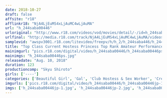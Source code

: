 ```yaml
---
date: 2018-10-27
draft: false
affsite: "r18"
afflinkr18: "NjA4LjEuMS4xLjAuMC4wLjAuMA"
url: "h_244saba00446"
urloriginal: "http://www.r18.com/videos/vod/movies/detail/-/id=h_244saba00446"
urlfinal: "http://media.r18.com/track/NjA4LjEuMS4xLjAuMC4wLjAuMA/videos/vod/movies/detail/-/id=h_244saba00446"
samplevid: "awspv3001.r18.com/litevideo/freepv/h/h_2/h_244saba446/h_244saba446_dmb_w.mp4"
title: "Top Class Current Hostess Princess Top Rank Amateur Performance Vol. 001 Working In Shinjuku Kabukicho Erika-chan 20 Years Old"
mainimgurl: "pics.r18.com/digital/video/h_244saba00446/h_244saba00446ps.jpg"
mainimgs: "h_244saba00446ps.jpg"
releasedate: "Aug. 10, 2018"
duration: 123
productioncomp: "Skyu Shiroto"
girls: ['----']
categories: ['Beautiful Girl', 'Gal', 'Club Hostess & Sex Worker', 'Creampie', 'Hi-Def']
imgurls: ['pics.r18.com/digital/video/h_244saba00446/h_244saba00446jp-1.jpg', 'pics.r18.com/digital/video/h_244saba00446/h_244saba00446jp-2.jpg', 'pics.r18.com/digital/video/h_244saba00446/h_244saba00446jp-3.jpg', 'pics.r18.com/digital/video/h_244saba00446/h_244saba00446jp-4.jpg', 'pics.r18.com/digital/video/h_244saba00446/h_244saba00446jp-5.jpg', 'pics.r18.com/digital/video/h_244saba00446/h_244saba00446jp-6.jpg', 'pics.r18.com/digital/video/h_244saba00446/h_244saba00446jp-7.jpg', 'pics.r18.com/digital/video/h_244saba00446/h_244saba00446jp-8.jpg', 'pics.r18.com/digital/video/h_244saba00446/h_244saba00446jp-9.jpg', 'pics.r18.com/digital/video/h_244saba00446/h_244saba00446jp-10.jpg', 'pics.r18.com/digital/video/h_244saba00446/h_244saba00446jp-11.jpg', 'pics.r18.com/digital/video/h_244saba00446/h_244saba00446jp-12.jpg', 'pics.r18.com/digital/video/h_244saba00446/h_244saba00446jp-13.jpg', 'pics.r18.com/digital/video/h_244saba00446/h_244saba00446jp-14.jpg', 'pics.r18.com/digital/video/h_244saba00446/h_244saba00446jp-15.jpg', 'pics.r18.com/digital/video/h_244saba00446/h_244saba00446jp-16.jpg', 'pics.r18.com/digital/video/h_244saba00446/h_244saba00446jp-17.jpg', 'pics.r18.com/digital/video/h_244saba00446/h_244saba00446jp-18.jpg', 'pics.r18.com/digital/video/h_244saba00446/h_244saba00446jp-19.jpg', 'pics.r18.com/digital/video/h_244saba00446/h_244saba00446jp-20.jpg']
imgs: ['h_244saba00446jp-1.jpg', 'h_244saba00446jp-2.jpg', 'h_244saba00446jp-3.jpg', 'h_244saba00446jp-4.jpg', 'h_244saba00446jp-5.jpg', 'h_244saba00446jp-6.jpg', 'h_244saba00446jp-7.jpg', 'h_244saba00446jp-8.jpg', 'h_244saba00446jp-9.jpg', 'h_244saba00446jp-10.jpg', 'h_244saba00446jp-11.jpg', 'h_244saba00446jp-12.jpg', 'h_244saba00446jp-13.jpg', 'h_244saba00446jp-14.jpg', 'h_244saba00446jp-15.jpg', 'h_244saba00446jp-16.jpg', 'h_244saba00446jp-17.jpg', 'h_244saba00446jp-18.jpg', 'h_244saba00446jp-19.jpg', 'h_244saba00446jp-20.jpg']
---
```

